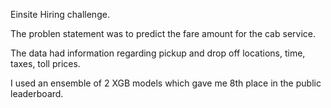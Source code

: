 Einsite Hiring challenge. 

The problen statement was to predict the fare amount for the cab service.

The data had information regarding pickup and drop off locations, time, taxes, toll prices.

I used an ensemble of 2 XGB models which gave me 8th place in the public leaderboard. 
